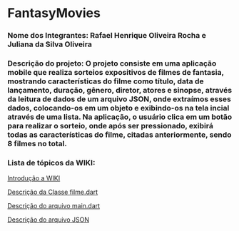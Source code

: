 # FantasyMovies
<h3>Nome dos Integrantes: Rafael Henrique Oliveira Rocha e Juliana da Silva Oliveira</h3>
<h3>Descrição do projeto: O projeto consiste em uma aplicação mobile que realiza sorteios expositivos de filmes de fantasia, mostrando características do filme como título, data de lançamento, duração, gênero, diretor, atores e sinopse, através da leitura de dados de um arquivo JSON, onde extraímos esses dados, colocando-os em um objeto e exibindo-os na tela incial através de uma lista. Na aplicação, o usuário clica em um botão para realizar o sorteio, onde após ser pressionado, exibirá todas as características do filme, citadas anteriormente, sendo 8 filmes no total.</h3>

<h3>Lista de tópicos da WIKI: </h3>

<a href="https://github.com/JuS0l/JsonFile/wiki/Introdu%C3%A7%C3%A3o-a-Wiki">Introdução a WIKI</a>

<a href="https://github.com/JuS0l/JsonFile/wiki/descri%C3%A7%C3%A3o-da-classe-filme.dart">Descrição da Classe filme.dart</a>

<a href="https://github.com/JuS0l/JsonFile/wiki/Descri%C3%A7%C3%A3o-geral-do-arquivo-Main.Dart">Descrição do arquivo main.dart</a>

<a href="https://github.com/JuS0l/JsonFile/wiki/Descri%C3%A7%C3%A3o-do-arquivo-JSON">Descrição do arquivo JSON</a>


